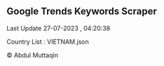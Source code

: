 

## Google Trends Keywords Scraper 
 
Last Update 27-07-2023 , 04:20:38

Country List :
VIETNAM.json



© Abdul Muttaqin 
